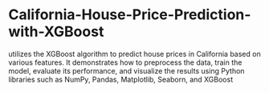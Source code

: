 # California-House-Price-Prediction-with-XGBoost
utilizes the XGBoost algorithm to predict house prices in California based on various features. It demonstrates how to preprocess the data, train the model, evaluate its performance, and visualize the results using Python libraries such as NumPy, Pandas, Matplotlib, Seaborn, and XGBoost
